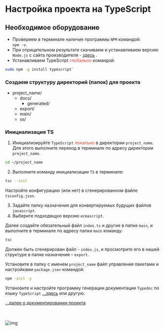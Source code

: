 # Настройка проекта на TypeScript

## Необходимое оборудование

- Проверяем в терминале наличие программы `NPM` командой:<br> `npm -v`.
- При отрицательном результате скачиваем и устанавливаем версию `Node.js` с сайта производителя - [здесь](https://nodejs.org/en/) .
- Устанавливаем TypeScript <span style="color: #e34234;">глобально</span> командой:<br> 
  
```zsh
sudo npm -g install typescript`
```

### Создаем структуру директорий (папок) для проекта

- project_name/
    - docs/
      - generated/
    - export/
    - main/
    - ss/

### Инициализация TS

1. Инициализируйте `TypeScript` <span style="color: #e34234;">локально</span> в директории `project_name`. Для этого выполните переход в терминале  по адресу директории `project_name`.
   
```zsh
cd ~/project_name
```

2. Выполните команду инициализации `TS` в терминале:
   
```zsh
tsc --init
```

Настройте конфигурацию (или нет) в сгенерированном файле `tsconfig.json`. 

3. Задайте папку назначения для конвертируемых будущих файлов `javascript`. 
4. Выберите подходящую версию `ecmascript`.

Далее создайте обязательный файл `index.ts` и другие в папке `main`, и выполните в терминале по адресу папки `main` команду:

```zsh
tsc
```
Должен быть сгенерирован файл - `index.js`, и просмотрите его в нашей структуре в папке назначения – `export`.


Установите в папку с именем `project_name` файл управления пакетами и настройками `package.json` командой:

```zsh
npm -init -y
```

Установите и настройте программу генерации документации `Typedoc` по языку `TypeScript`  […здесь](https://github.com/TypeStrong/typedoc) или другую.


[…далее о документировании проекта](typedoc.md)


<br><br>
![img](https://1.bp.blogspot.com/-hOxN5KX2KfY/YPplNP_w6xI/AAAAAAAAGz0/nNxSLwD5lnQhvFnce_DzmIoSRWyY9A3QACLcBGAsYHQ/s694/theend-beats.png)

